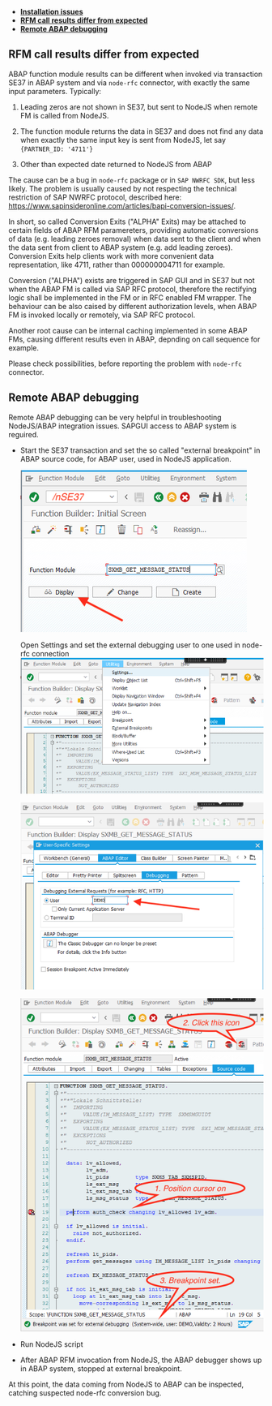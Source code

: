 -  **[Installation issues](installation.md#troubleshooting)**
-  **[RFM call results differ from expected](#rfm-call-results-differ-from-expected)**
-  **[Remote ABAP debugging](#remote-abap-debugging)**

## RFM call results differ from expected

ABAP function module results can be different when invoked via transaction SE37 in ABAP system
and via `node-rfc` connector, with exactly the same input parameters. Typically:

1.  Leading zeros are not shown in SE37, but sent to NodeJS when remote FM is called from NodeJS.

2.  The function module returns the data in SE37 and does not find any data when exactly the same input key is sent from NodeJS, let say `{PARTNER_ID: '4711'}`

3.  Other than expected date returned to NodeJS from ABAP

The cause can be a bug in `node-rfc` package or in `SAP NWRFC SDK`, but less likely.
The problem is usually caused by not respecting the technical restriction of SAP NWRFC protocol,
described here: https://www.sapinsideronline.com/articles/bapi-conversion-issues/.

In short, so called Conversion Exits ("ALPHA" Exits) may be attached to certain fields of ABAP RFM paramereters,
providing automatic conversions of data (e.g. leading zeroes removal) when data sent to the client and when
the data sent from client to ABAP system (e.g. add leading zeroes). Conversion Exits help clients work with more
convenient data representation, like 4711, rather than 000000004711 for example.

Conversion ("ALPHA") exists are triggered in SAP GUI and in SE37 but not when
the ABAP FM is called via SAP RFC protocol, therefore the rectifying logic shall be
implemented in the FM or in RFC enabled FM wrapper. The behaviour can be also caised by different authorization levels, when ABAP FM is invoked
locally or remotely, via SAP RFC protocol.

Another root cause can be internal caching implemented in some ABAP FMs, causing different results even in ABAP, depnding on call sequence for example.

Please check possibilities, before reporting the problem with `node-rfc` connector.

## Remote ABAP debugging

Remote ABAP debugging can be very helpful in troubleshooting NodeJS/ABAP integration issues.
SAPGUI access to ABAP system is reguired.

-  Start the SE37 transaction and set the so called "external breakpoint" in ABAP source code, for ABAP user, used in NodeJS application.

    ![](assets/debug1.png)

    Open Settings and set the external debugging user to one used in node-rfc connection
    ![](assets/debug2.png)

    ![](assets/debug3.png)

    ![](assets/debug4.png)

-  Run NodeJS script

-  After ABAP RFM invocation from NodeJS, the ABAP debugger shows up in ABAP system, stopped at external breakpoint.

At this point, the data coming from NodeJS to ABAP can be inspected, catching suspected node-rfc conversion bug.

